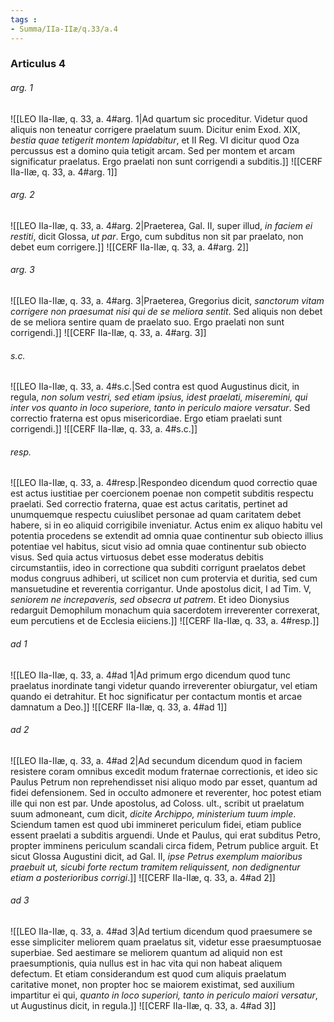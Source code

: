 ```yaml
---
tags : 
- Summa/IIa-IIæ/q.33/a.4
---
```


### Articulus 4

###### arg. 1
![[LEO IIa-IIæ, q. 33, a. 4#arg. 1|Ad quartum sic proceditur. Videtur quod aliquis non teneatur corrigere praelatum suum. Dicitur enim Exod. XIX, *bestia quae tetigerit montem lapidabitur*, et II Reg. VI dicitur quod Oza percussus est a domino quia tetigit arcam. Sed per montem et arcam significatur praelatus. Ergo praelati non sunt corrigendi a subditis.]]
![[CERF IIa-IIæ, q. 33, a. 4#arg. 1]]

###### arg. 2
![[LEO IIa-IIæ, q. 33, a. 4#arg. 2|Praeterea, Gal. II, super illud, *in faciem ei restiti*, dicit Glossa, *ut par*. Ergo, cum subditus non sit par praelato, non debet eum corrigere.]]
![[CERF IIa-IIæ, q. 33, a. 4#arg. 2]]

###### arg. 3
![[LEO IIa-IIæ, q. 33, a. 4#arg. 3|Praeterea, Gregorius dicit, *sanctorum vitam corrigere non praesumat nisi qui de se meliora sentit*. Sed aliquis non debet de se meliora sentire quam de praelato suo. Ergo praelati non sunt corrigendi.]]
![[CERF IIa-IIæ, q. 33, a. 4#arg. 3]]

###### s.c.
![[LEO IIa-IIæ, q. 33, a. 4#s.c.|Sed contra est quod Augustinus dicit, in regula, *non solum vestri, sed etiam ipsius, idest praelati, miseremini, qui inter vos quanto in loco superiore, tanto in periculo maiore versatur*. Sed correctio fraterna est opus misericordiae. Ergo etiam praelati sunt corrigendi.]]
![[CERF IIa-IIæ, q. 33, a. 4#s.c.]]

###### resp.
![[LEO IIa-IIæ, q. 33, a. 4#resp.|Respondeo dicendum quod correctio quae est actus iustitiae per coercionem poenae non competit subditis respectu praelati. Sed correctio fraterna, quae est actus caritatis, pertinet ad unumquemque respectu cuiuslibet personae ad quam caritatem debet habere, si in eo aliquid corrigibile inveniatur. Actus enim ex aliquo habitu vel potentia procedens se extendit ad omnia quae continentur sub obiecto illius potentiae vel habitus, sicut visio ad omnia quae continentur sub obiecto visus. Sed quia actus virtuosus debet esse moderatus debitis circumstantiis, ideo in correctione qua subditi corrigunt praelatos debet modus congruus adhiberi, ut scilicet non cum protervia et duritia, sed cum mansuetudine et reverentia corrigantur. Unde apostolus dicit, I ad Tim. V, *seniorem ne increpaveris, sed obsecra ut patrem*. Et ideo Dionysius redarguit Demophilum monachum quia sacerdotem irreverenter correxerat, eum percutiens et de Ecclesia eiiciens.]]
![[CERF IIa-IIæ, q. 33, a. 4#resp.]]

###### ad 1
![[LEO IIa-IIæ, q. 33, a. 4#ad 1|Ad primum ergo dicendum quod tunc praelatus inordinate tangi videtur quando irreverenter obiurgatur, vel etiam quando ei detrahitur. Et hoc significatur per contactum montis et arcae damnatum a Deo.]]
![[CERF IIa-IIæ, q. 33, a. 4#ad 1]]

###### ad 2
![[LEO IIa-IIæ, q. 33, a. 4#ad 2|Ad secundum dicendum quod in faciem resistere coram omnibus excedit modum fraternae correctionis, et ideo sic Paulus Petrum non reprehendisset nisi aliquo modo par esset, quantum ad fidei defensionem. Sed in occulto admonere et reverenter, hoc potest etiam ille qui non est par. Unde apostolus, ad Coloss. ult., scribit ut praelatum suum admoneant, cum dicit, *dicite Archippo, ministerium tuum imple*. Sciendum tamen est quod ubi immineret periculum fidei, etiam publice essent praelati a subditis arguendi. Unde et Paulus, qui erat subditus Petro, propter imminens periculum scandali circa fidem, Petrum publice arguit. Et sicut Glossa Augustini dicit, ad Gal. II, *ipse Petrus exemplum maioribus praebuit ut, sicubi forte rectum tramitem reliquissent, non dedignentur etiam a posterioribus corrigi*.]]
![[CERF IIa-IIæ, q. 33, a. 4#ad 2]]

###### ad 3
![[LEO IIa-IIæ, q. 33, a. 4#ad 3|Ad tertium dicendum quod praesumere se esse simpliciter meliorem quam praelatus sit, videtur esse praesumptuosae superbiae. Sed aestimare se meliorem quantum ad aliquid non est praesumptionis, quia nullus est in hac vita qui non habeat aliquem defectum. Et etiam considerandum est quod cum aliquis praelatum caritative monet, non propter hoc se maiorem existimat, sed auxilium impartitur ei qui, *quanto in loco superiori, tanto in periculo maiori versatur*, ut Augustinus dicit, in regula.]]
![[CERF IIa-IIæ, q. 33, a. 4#ad 3]]

